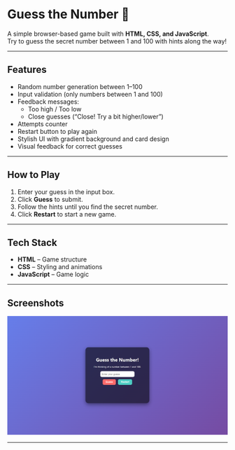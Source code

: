 # Guess the Number 🎯

A simple browser-based game built with **HTML, CSS, and JavaScript**.  
Try to guess the secret number between 1 and 100 with hints along the way!

---

## Features

- Random number generation between 1–100
- Input validation (only numbers between 1 and 100)
- Feedback messages:
  - Too high / Too low
  - Close guesses (“Close! Try a bit higher/lower”)
- Attempts counter
- Restart button to play again
- Stylish UI with gradient background and card design
- Visual feedback for correct guesses

---

## How to Play

1. Enter your guess in the input box.
2. Click **Guess** to submit.
3. Follow the hints until you find the secret number.
4. Click **Restart** to start a new game.

---

## Tech Stack

- **HTML** – Game structure
- **CSS** – Styling and animations
- **JavaScript** – Game logic

---

## Screenshots

![Guess the Number Screenshot](screenshot.png) <!-- Add your screenshot here -->

---

